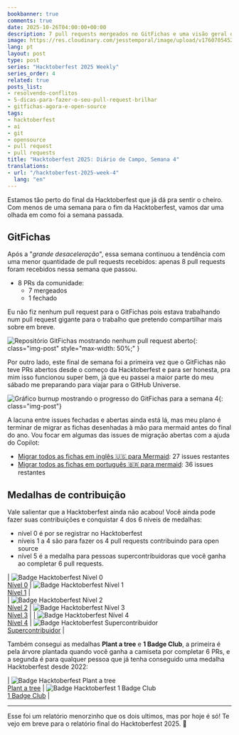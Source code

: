 ```yaml
---
bookbanner: true
comments: true
date: 2025-10-26T04:00:00+00:00
description: 7 pull requests mergeados no GitFichas e uma visão geral das medalhas do hacktoberfest.
image: https://res.cloudinary.com/jesstemporal/image/upload/v1760705452/covers/hacktoberfest.jpg
lang: pt
layout: post
type: post
series: "Hacktoberfest 2025 Weekly"
series_order: 4
related: true
posts_list:
- resolvendo-conflitos
- 5-dicas-para-fazer-o-seu-pull-request-brilhar
- gitfichas-agora-e-open-source
tags:
- hacktoberfest
- ai
- git
- opensource
- pull request
- pull requests
title: "Hacktoberfest 2025: Diário de Campo, Semana 4"
translations:
- url: "/hacktoberfest-2025-week-4"
  lang: "en"
---
```


Estamos tão perto do final da Hacktoberfest que já dá pra sentir o cheiro. Com menos de uma semana para o fim da Hacktoberfest, vamos dar uma olhada em como foi a semana passada.

## GitFichas

Após a "*grande desaceleração*", essa semana continuou a tendência com uma menor quantidade de pull requests recebidos: apenas 8 pull requests foram recebidos nessa semana que passou.

- 8 PRs da comunidade:
    - 7 mergeados
    - 1 fechado

Eu não fiz nenhum pull request para o GitFichas pois estava trabalhando num pull request gigante para o trabalho que pretendo compartilhar mais sobre em breve.

![Repositório GitFichas mostrando nenhum pull request aberto](https://res.cloudinary.com/jesstemporal/image/upload/v1761496046/images/hacktoberfest-2025-w4/no-prs-open_gknasa.jpg){: class="img-post" style="max-width: 50%;" }

Por outro lado, este final de semana foi a primeira vez que o GitFichas não teve PRs abertos desde o começo da Hacktoberfest e para ser honesta, pra mim isso funcionou super bem, já que eu passei a maior parte do meu sábado me preparando para viajar para o GitHub Universe.

![Gráfico burnup mostrando o progresso do GitFichas para a semana 4](https://res.cloudinary.com/jesstemporal/image/upload/v1761495977/images/hacktoberfest-2025-w4/burnup-week-4_uwgzrr.png){: class="img-post"}

A lacuna entre issues fechadas e abertas ainda está lá, mas meu plano é terminar de migrar as fichas desenhadas à mão para mermaid antes do final do ano. Vou focar em algumas das issues de migração abertas com a ajuda do Copilot:

- [Migrar todos as fichas em inglês 🇺🇸 para Mermaid](https://github.com/jtemporal/gitfichas/issues/385): 27 issues restantes
- [Migrar todos as fichas em português 🇧🇷 para mermaid](https://github.com/jtemporal/gitfichas/issues/65): 36 issues restantes

## Medalhas de contribuição

Vale salientar que a Hacktoberfest ainda não acabou! Você ainda pode fazer suas contribuições e conquistar 4 dos 6 níveis de medalhas:

- nível 0 é por se registrar no Hacktoberfest
- níveis 1 a 4 são para fazer os 4 pull requests contribuindo para open source
- nível 5 é a medalha para pessoas supercontribuidoras que você ganha ao completar 6 pull requests.


| ![Badge Hacktoberfest Nível 0](https://res.cloudinary.com/jesstemporal/image/upload/v1761496713/images/hacktoberfest-2025-w4/lvl0-human_jcklte.webp) <br>[Nível 0](https://www.holopin.io/hacktoberfest2025/userbadge/cmfugxuyz0001l104bsvhumlx) | ![Badge Hacktoberfest Nível 1](https://res.cloudinary.com/jesstemporal/image/upload/v1761496355/images/hacktoberfest-2025-w4/lvl1-human_nwvwwm.webp) <br>[Nível 1](https://www.holopin.io/hacktoberfest2025/userbadge/cmgjivt9x004wjv04tj9hiamp) |   
| ![Badge Hacktoberfest Nível 2](https://res.cloudinary.com/jesstemporal/image/upload/v1761496357/images/hacktoberfest-2025-w4/lvl2-human_gmeian.webp) <br>[Nível 2](https://www.holopin.io/hacktoberfest2025/userbadge/cmgjo5qd00047ld0487evw3y2) | ![Badge Hacktoberfest Nível 3](https://res.cloudinary.com/jesstemporal/image/upload/v1761496357/images/hacktoberfest-2025-w4/lvl3-human_egutsh.webp) <br>[Nível 3](https://www.holopin.io/hacktoberfest2025/userbadge/cmgjtgwh800gbjo04fzjw6zev) |
| ![Badge Hacktoberfest Nível 4](https://res.cloudinary.com/jesstemporal/image/upload/v1761496357/images/hacktoberfest-2025-w4/lvl4-human_no3xrc.webp) <br>[Nível 4](https://www.holopin.io/hacktoberfest2025/userbadge/cmgjth6e9003wjr048lfiogn8) | ![Badge Hacktoberfest Supercontribuidor](https://res.cloudinary.com/jesstemporal/image/upload/v1761497093/images/hacktoberfest-2025-w4/lvl5-human_ycmtb6.webp) <br>[Supercontribuidor](https://www.holopin.io/hacktoberfest2025/userbadge/cmgjthekm004ol204irxkgqp6) |

Também consegui as medalhas **Plant a tree** e **1 Badge Club**, a primeira é pela árvore plantada quando você ganha a camiseta por completar 6 PRs, e a segunda é para qualquer pessoa que já tenha conseguido uma medalha Hacktoberfest desde 2022:

| ![Badge Hacktoberfest Plant a tree](https://res.cloudinary.com/jesstemporal/image/upload/v1761496948/images/hacktoberfest-2025-w4/plantatree.webp) <br>[Plant a tree](https://www.holopin.io/userbadge/cmgjtujb20075jr04ik32pbcn) | ![Badge Hacktoberfest 1 Badge Club](https://res.cloudinary.com/jesstemporal/image/upload/v1761497464/images/hacktoberfest-2025-w4/1-badge.webp) <br>[1 Badge Club](https://www.holopin.io/userbadge/cmgzybiwe01pnl204bktxtxdt) |

---

Esse foi um relatório menorzinho que os dois ultimos, mas por hoje é só! Te vejo em breve para o relatório final do Hacktoberfest 2025. 🎃